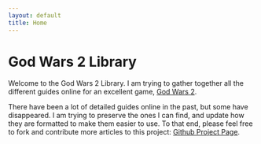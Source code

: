 ```yaml
---
layout: default
title: Home
---
```


# God Wars 2 Library

Welcome to the God Wars 2 Library. I am trying to gather together all the
different guides online for an excellent game, [God Wars 2](http://www.godwars2.org).

There have been a lot of detailed guides online in the past, but some have
disappeared. I am trying to preserve the ones I can find, and update how they
are formatted to make them easier to use. To that end, please feel free
to fork and contribute more articles to this project: [Github Project Page](https://github.com/godwars2/godwars2.github.io).
